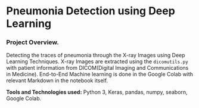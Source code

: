 # Pneumonia Detection using Deep Learning

### Project Overview.
Detecting the traces of pneumonia through the X-ray Images using Deep Learning Techniques. X-ray Images are extracted using the `dicomutils.py` with patient information from DICOM(Digital Imaging and Communications in Medicine). End-to-End Machine learning is done in the Google Colab with relevant Markdown in the notebook itself.

**Tools and Technologies used:** Python 3, Keras, pandas, numpy, seaborn, Google Colab.
